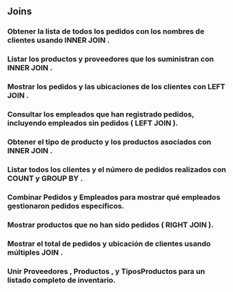 ## Joins

### Obtener la lista de todos los pedidos con los nombres de clientes usando INNER JOIN .

    

### Listar los productos y proveedores que los suministran con INNER JOIN .
### Mostrar los pedidos y las ubicaciones de los clientes con LEFT JOIN .
### Consultar los empleados que han registrado pedidos, incluyendo empleados sin pedidos ( LEFT JOIN ).
### Obtener el tipo de producto y los productos asociados con INNER JOIN .
### Listar todos los clientes y el número de pedidos realizados con COUNT y GROUP BY .
### Combinar Pedidos y Empleados para mostrar qué empleados gestionaron pedidos específicos.
### Mostrar productos que no han sido pedidos ( RIGHT JOIN ).
### Mostrar el total de pedidos y ubicación de clientes usando múltiples JOIN .
### Unir Proveedores , Productos , y TiposProductos para un listado completo de inventario.